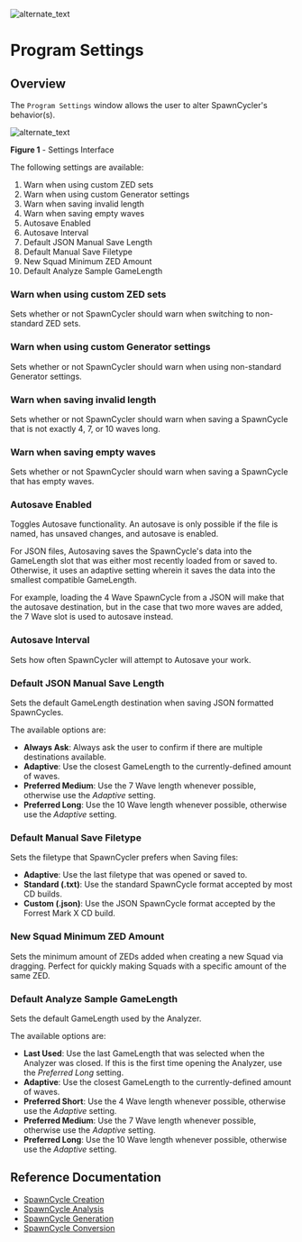 ![alternate_text](https://i.imgur.com/E2mHK4E.png)

# Program Settings

## Overview
The `Program Settings` window allows the user to alter SpawnCycler's behavior(s).

![alternate_text](https://i.imgur.com/Y4FzPan.png)

**Figure 1** - Settings Interface

The following settings are available:
1. Warn when using custom ZED sets
2. Warn when using custom Generator settings
3. Warn when saving invalid length
4. Warn when saving empty waves
5. Autosave Enabled
6. Autosave Interval
7. Default JSON Manual Save Length
8. Default Manual Save Filetype
9. New Squad Minimum ZED Amount
10. Default Analyze Sample GameLength

### Warn when using custom ZED sets
Sets whether or not SpawnCycler should warn when switching to non-standard ZED sets.

### Warn when using custom Generator settings
Sets whether or not SpawnCycler should warn when using non-standard Generator settings.

### Warn when saving invalid length
Sets whether or not SpawnCycler should warn when saving a SpawnCycle that is not exactly 4, 7, or 10 waves long.

### Warn when saving empty waves
Sets whether or not SpawnCycler should warn when saving a SpawnCycle that has empty waves.

### Autosave Enabled
Toggles Autosave functionality. An autosave is only possible if the file is named, has unsaved changes, and autosave is enabled.

For JSON files, Autosaving saves the SpawnCycle's data into the GameLength slot that was either most recently loaded from or saved to. Otherwise, it uses an adaptive setting wherein it saves the data into the smallest compatible GameLength.

For example, loading the 4 Wave SpawnCycle from a JSON will make that the autosave destination, but in the case that two more waves are added, the 7 Wave slot is used to autosave instead.

### Autosave Interval
Sets how often SpawnCycler will attempt to Autosave your work.

### Default JSON Manual Save Length
Sets the default GameLength destination when saving JSON formatted SpawnCycles.

The available options are:
- **Always Ask**: Always ask the user to confirm if there are multiple destinations available.
- **Adaptive**: Use the closest GameLength to the currently-defined amount of waves.
- **Preferred Medium**: Use the 7 Wave length whenever possible, otherwise use the *Adaptive* setting.
- **Preferred Long**: Use the 10 Wave length whenever possible, otherwise use the *Adaptive* setting.

### Default Manual Save Filetype
Sets the filetype that SpawnCycler prefers when Saving files:
- **Adaptive**: Use the last filetype that was opened or saved to.
- **Standard (.txt)**: Use the standard SpawnCycle format accepted by most CD builds.
- **Custom (.json)**: Use the JSON SpawnCycle format accepted by the Forrest Mark X CD build.

### New Squad Minimum ZED Amount
Sets the minimum amount of ZEDs added when creating a new Squad via dragging. Perfect for quickly making Squads with a specific amount of the same ZED.

### Default Analyze Sample GameLength
Sets the default GameLength used by the Analyzer.

The available options are:
- **Last Used**: Use the last GameLength that was selected when the Analyzer was closed. If this is the first time opening the Analyzer, use the *Preferred Long* setting.
- **Adaptive**: Use the closest GameLength to the currently-defined amount of waves.
- **Preferred Short**: Use the 4 Wave length whenever possible, otherwise use the *Adaptive* setting.
- **Preferred Medium**: Use the 7 Wave length whenever possible, otherwise use the *Adaptive* setting.
- **Preferred Long**: Use the 10 Wave length whenever possible, otherwise use the *Adaptive* setting.


## Reference Documentation
- [SpawnCycle Creation](https://github.com/tamari92/spawncycler/blob/main/creation.md)
- [SpawnCycle Analysis](https://github.com/tamari92/spawncycler/blob/main/analysis.md)
- [SpawnCycle Generation](https://github.com/tamari92/spawncycler/blob/main/generation.md)
- [SpawnCycle Conversion](https://github.com/tamari92/spawncycler/blob/main/conversion.md)